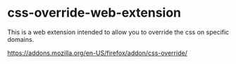 # css-override-web-extension

This is a web extension intended to allow you to override the css on specific domains.

https://addons.mozilla.org/en-US/firefox/addon/css-override/
